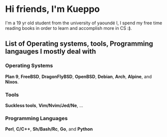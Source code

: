 # Hi friends, I'm Kueppo
I'm a 19 yr old student from the university of yaoundé I, I spend my free time reading books in order to learn and accomplish more in CS **:)**.

## List of Operating systems, tools, Programming langauges I mostly deal with

### Operating Systems
**Plan 9**, **FreeBSD**, **DragonFlyBSD**, **OpenBSD**, **Debian**, **Arch**, **Alpine**, and **Nixos**.

### Tools
**Suckless tools**, **Vim/Nvim/Jed/Ne**, ...

### Programming Languages
**Perl**, **C/C++**, **Sh/Bash/Rc**, **Go**, and **Python**
